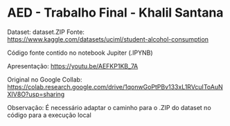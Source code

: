 # AED - Trabalho Final - Khalil Santana

Dataset: dataset.ZIP
Fonte: https://www.kaggle.com/datasets/uciml/student-alcohol-consumption

Código fonte contido no notebook Jupiter (.IPYNB)

Apresentação: https://youtu.be/AEFKP1KB_7A

Original no Google Collab: https://colab.research.google.com/drive/1qonwGoPtPBv133xL1RVcuIToAuNXIV8O?usp=sharing

Observação: É necessário adaptar o caminho para o .ZIP do dataset no código para a execução local

